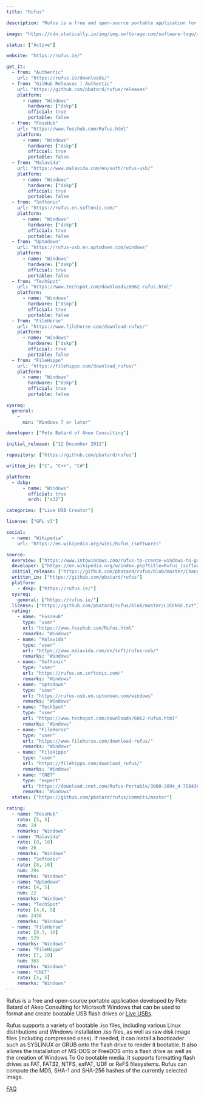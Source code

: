 ```yaml
---
title: "Rufus"

description: "Rufus is a free and open-source portable application for Microsoft Windows that can be used to format and create bootable USB flash drives or Live USBs"

image: "https://cdn.statically.io/img/img.softorage.com/software-logo/rufus.png?h=64"

status: ["Active"]

website: "https://rufus.ie/"

get_it:
  - from: "Authentic"
    url: "https://rufus.ie/downloads/"
  - from: "GitHub Releases | Authentic"
    url: "https://github.com/pbatard/rufus/releases"
    platform:
      - name: "Windows"
        hardware: ["dskp"]
        official: true
        portable: false
  - from: "FossHub"
    url: "https://www.fosshub.com/Rufus.html"
    platform:
      - name: "Windows"
        hardware: ["dskp"]
        official: true
        portable: false
  - from: "Malavida"
    url: "https://www.malavida.com/en/soft/rufus-usb/"
    platform:
      - name: "Windows"
        hardware: ["dskp"]
        official: true
        portable: false
  - from: "Softonic"
    url: "https://rufus.en.softonic.com/"
    platform:
      - name: "Windows"
        hardware: ["dskp"]
        official: true
        portable: false
  - from: "Uptodown"
    url: "https://rufus-usb.en.uptodown.com/windows"
    platform:
      - name: "Windows"
        hardware: ["dskp"]
        official: true
        portable: false
  - from: "TechSpot"
    url: "https://www.techspot.com/downloads/6062-rufus.html"
    platform:
      - name: "Windows"
        hardware: ["dskp"]
        official: true
        portable: false
  - from: "FileHorse"
    url: "https://www.filehorse.com/download-rufus/"
    platform:
      - name: "Windows"
        hardware: ["dskp"]
        official: true
        portable: false
  - from: "FileHippo"
    url: "https://filehippo.com/download_rufus/"
    platform:
      - name: "Windows"
        hardware: ["dskp"]
        official: true
        portable: false

sysreq:
  general:
    -
      min: "Windows 7 or later"

developer: ["Pete Batard of Akeo Consulting"]

initial_release: ["12 December 2011"]

repository: ["https://github.com/pbatard/rufus"]

written_in: ["C", "C++", "C#"]

platform:
  - dskp:
      - name: "Windows"
        official: true
        arch: ["x32"]

categories: ["Live USB Creator"]

license: ["GPL v3"]

social:
  - name: "Wikipedia"
    url: "https://en.wikipedia.org/wiki/Rufus_(software)"

source:
  overview: ["https://www.intowindows.com/rufus-to-create-windows-to-go-usb-drive/", "https://www.askvg.com/rufus-yet-another-free-portable-tool-to-create-bootable-usb-drive-to-install-windows-and-linux/", "https://en.wikipedia.org/w/index.php?title=Rufus_(software)&oldid=934821546", "https://github.com/pbatard/rufus/wiki/FAQ"]
  developer: ["https://en.wikipedia.org/w/index.php?title=Rufus_(software)&oldid=934821546", "https://github.com/pbatard"]
  initial_release: ["https://github.com/pbatard/rufus/blob/master/ChangeLog.txt"]
  written_in: ["https://github.com/pbatard/rufus"]
  platform:
    - dskp: ["https://rufus.ie/"]
  sysreq:
    general: ["https://rufus.ie/"]
  license: ["https://github.com/pbatard/rufus/blob/master/LICENSE.txt"]
  rating:
    - name: "FossHub"
      type: "user"
      url: "https://www.fosshub.com/Rufus.html"
      remarks: "Windows"
    - name: "Malavida"
      type: "user"
      url: "https://www.malavida.com/en/soft/rufus-usb/"
      remarks: "Windows"
    - name: "Softonic"
      type: "user"
      url: "https://rufus.en.softonic.com/"
      remarks: "Windows"
    - name: "Uptodown"
      type: "user"
      url: "https://rufus-usb.en.uptodown.com/windows"
      remarks: "Windows"
    - name: "TechSpot"
      type: "user"
      url: "https://www.techspot.com/downloads/6062-rufus.html"
      remarks: "Windows"
    - name: "FileHorse"
      type: "user"
      url: "https://www.filehorse.com/download-rufus/"
      remarks: "Windows"
    - name: "FileHippo"
      type: "user"
      url: "https://filehippo.com/download_rufus/"
      remarks: "Windows"
    - name: "CNET"
      type: "expert"
      url: "https://download.cnet.com/Rufus-Portable/3000-2094_4-75843894.html"
      remarks: "Windows"
  status: ["https://github.com/pbatard/rufus/commits/master"]

rating:
  - name: "FossHub"
    rate: [5, 5]
    num: 24
    remarks: "Windows"
  - name: "Malavida"
    rate: [8, 10]
    num: 26
    remarks: "Windows"
  - name: "Softonic"
    rate: [8, 10]
    num: 294
    remarks: "Windows"
  - name: "Uptodown"
    rate: [4, 5]
    num: 22
    remarks: "Windows"
  - name: "TechSpot"
    rate: [4.6, 5]
    num: 2436
    remarks: "Windows"
  - name: "FileHorse"
    rate: [8.3, 10]
    num: 529
    remarks: "Windows"
  - name: "FileHippo"
    rate: [7, 10]
    num: 363
    remarks: "Windows"
  - name: "CNET"
    rate: [4, 5]
    remarks: "Windows"
---
```

  Rufus is a free and open-source portable application developed by Pete Batard of Akeo Consulting for Microsoft Windows that can be used to format and create bootable USB flash drives or [Live USBs](/categories/live-usb-creator/).
  
  Rufus supports a variety of bootable .iso files, including various Linux distributions and Windows installation .iso files, as well as raw disk image files (including compressed ones). If needed, it can install a bootloader such as SYSLINUX or GRUB onto the flash drive to render it bootable. It also allows the installation of MS-DOS or FreeDOS onto a flash drive as well as the creation of Windows To Go bootable media. It supports formatting flash drives as FAT, FAT32, NTFS, exFAT, UDF or ReFS filesystems. Rufus can compute the MD5, SHA-1 and SHA-256 hashes of the currently selected image.
  
  [FAQ](https://github.com/pbatard/rufus/wiki/FAQ) 


